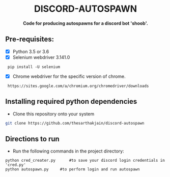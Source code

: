<p align="center">
	<h1 align="center"> DISCORD-AUTOSPAWN </h1>
  <h4 align="center"> Code for producing autospawns for a discord bot 'shoob'. <h4>
</p>


## Pre-requisites:
- [X] Python 3.5 or 3.6
- [X] Selenium webdriver 3.141.0
```
 pip install -U selenium
 ```
- [X] Chrome webdriver for the specific version of chrome.
```
 https://sites.google.com/a/chromium.org/chromedriver/downloads
 ```
 
 
## Installing required python dependencies

- Clone this repository onto your system
```bash
git clone https://github.com/thesarthakjain/discord-autospawn
```


## Directions to run

- Run the following commands in the project directory:
```
python cred_creater.py		#to save your discord login credentials in 'cred.py'
python autospawn.py		#to perform login and run autospawn
```
